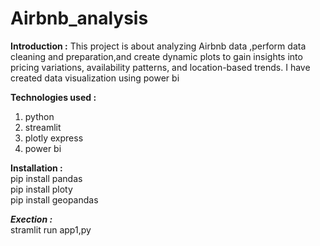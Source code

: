 # Airbnb_analysis
**Introduction :** This project is about analyzing Airbnb data ,perform data cleaning and preparation,and create dynamic plots to gain insights into pricing variations, availability patterns, and location-based trends.
I have created data visualization using power bi


**Technologies used :**
1. python
2. streamlit
3. plotly express
4. power bi


**Installation :**</br>
pip install pandas</br>
pip install ploty</br>
pip install geopandas</br>


***Exection :***</br>
stramlit run app1,py

